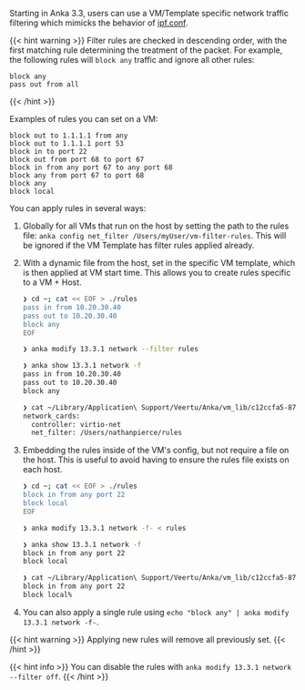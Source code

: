 

Starting in Anka 3.3, users can use a VM/Template specific network traffic filtering which mimicks the behavior of [ipf.conf](https://man.netbsd.org/ipf.conf.5). 

{{< hint warning >}}
Filter rules are checked in descending order, with the first matching rule determining the treatment of the packet. For example, the following rules will `block any` traffic and ignore all other rules:

```text
block any
pass out from all
```
{{< /hint >}}

Examples of rules you can set on a VM:

```text
block out to 1.1.1.1 from any
block out to 1.1.1.1 port 53
block in to port 22
block out from port 68 to port 67
block in from any port 67 to any port 68
block any from port 67 to port 68
block any
block local
```

You can apply rules in several ways:

1. Globally for all VMs that run on the host by setting the path to the rules file: `anka config net_filter /Users/myUser/vm-filter-rules`. This will be ignored if the VM Template has filter rules applied already.

1. With a dynamic file from the host, set in the specific VM template, which is then applied at VM start time. This allows you to create rules specific to a VM + Host.

    ```bash
    ❯ cd ~; cat << EOF > ./rules
    pass in from 10.20.30.40
    pass out to 10.20.30.40
    block any
    EOF

    ❯ anka modify 13.3.1 network --filter rules

    ❯ anka show 13.3.1 network -f                                                                            
    pass in from 10.20.30.40
    pass out to 10.20.30.40
    block any

    ❯ cat ~/Library/Application\ Support/Veertu/Anka/vm_lib/c12ccfa5-8757-411e-9505-128190e9854e/config.yaml | grep net
    network_cards:
      controller: virtio-net
      net_filter: /Users/nathanpierce/rules
    ```

1. Embedding the rules inside of the VM's config, but not require a file on the host. This is useful to avoid having to ensure the rules file exists on each host.

    ```bash
    ❯ cd ~; cat << EOF > ./rules
    block in from any port 22
    block local
    EOF

    ❯ anka modify 13.3.1 network -f- < rules

    ❯ anka show 13.3.1 network -f           
    block in from any port 22
    block local

    ❯ cat ~/Library/Application\ Support/Veertu/Anka/vm_lib/c12ccfa5-8757-411e-9505-128190e9854e/net_filter 
    block in from any port 22
    block local%
    ```

1. You can also apply a single rule using `echo "block any" | anka modify 13.3.1 network -f-`.

{{< hint warning >}}
Applying new rules will remove all previously set.
{{< /hint >}}

{{< hint info >}}
You can disable the rules with `anka modify 13.3.1 network --filter off`.
{{< /hint >}}
